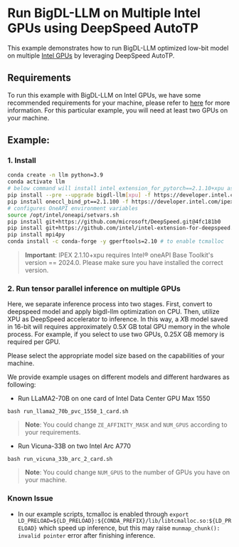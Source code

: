 # Run BigDL-LLM on Multiple Intel GPUs using DeepSpeed AutoTP

This example demonstrates how to run BigDL-LLM optimized low-bit model on multiple [Intel GPUs](../README.md) by leveraging DeepSpeed AutoTP.

## Requirements
To run this example with BigDL-LLM on Intel GPUs, we have some recommended requirements for your machine, please refer to [here](../README.md#recommended-requirements) for more information. For this particular example, you will need at least two GPUs on your machine.

## Example:

### 1. Install

```bash
conda create -n llm python=3.9
conda activate llm
# below command will install intel_extension_for_pytorch==2.1.10+xpu as default
pip install --pre --upgrade bigdl-llm[xpu] -f https://developer.intel.com/ipex-whl-stable-xpu
pip install oneccl_bind_pt==2.1.100 -f https://developer.intel.com/ipex-whl-stable-xpu
# configures OneAPI environment variables
source /opt/intel/oneapi/setvars.sh
pip install git+https://github.com/microsoft/DeepSpeed.git@4fc181b0
pip install git+https://github.com/intel/intel-extension-for-deepspeed.git@ec33277
pip install mpi4py
conda install -c conda-forge -y gperftools=2.10 # to enable tcmalloc
```
> **Important**: IPEX 2.1.10+xpu requires Intel® oneAPI Base Toolkit's version == 2024.0. Please make sure you have installed the correct version.

### 2. Run tensor parallel inference on multiple GPUs
Here, we separate inference process into two stages. First, convert to deepspeed model and apply bigdl-llm optimization on CPU. Then, utilize XPU as DeepSpeed accelerator to inference. In this way, a *X*B model saved in 16-bit will requires approximately 0.5*X* GB total GPU memory in the whole process. For example, if you select to use two GPUs, 0.25*X* GB memory is required per GPU.

Please select the appropriate model size based on the capabilities of your machine.

We provide example usages on different models and different hardwares as following:

- Run LLaMA2-70B on one card of Intel Data Center GPU Max 1550

```
bash run_llama2_70b_pvc_1550_1_card.sh
```

> **Note**: You could change `ZE_AFFINITY_MASK` and `NUM_GPUS` according to your requirements.

- Run Vicuna-33B on two Intel Arc A770

```
bash run_vicuna_33b_arc_2_card.sh
```

> **Note**: You could change `NUM_GPUS` to the number of GPUs you have on your machine.


### Known Issue
- In our example scripts, tcmalloc is enabled through `export LD_PRELOAD=${LD_PRELOAD}:${CONDA_PREFIX}/lib/libtcmalloc.so:${LD_PRELOAD}` which speed up inference, but this may raise `munmap_chunk(): invalid pointer` error after finishing inference.
